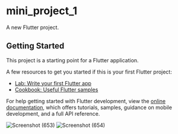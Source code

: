 # mini_project_1

A new Flutter project.

## Getting Started

This project is a starting point for a Flutter application.

A few resources to get you started if this is your first Flutter project:

- [Lab: Write your first Flutter app](https://docs.flutter.dev/get-started/codelab)
- [Cookbook: Useful Flutter samples](https://docs.flutter.dev/cookbook)

For help getting started with Flutter development, view the
[online documentation](https://docs.flutter.dev/), which offers tutorials,
samples, guidance on mobile development, and a full API reference.

![Screenshot (653)](https://user-images.githubusercontent.com/93694945/229545161-2838b031-b4a8-44e7-9362-3341e0bdc0ce.png)
![Screenshot (654)](https://user-images.githubusercontent.com/93694945/229545175-ed82e82a-804b-4e2c-8976-f3487ceea505.png)

